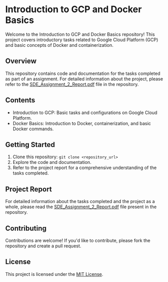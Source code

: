 # Introduction to GCP and Docker Basics

Welcome to the Introduction to GCP and Docker Basics repository! This project covers introductory tasks related to Google Cloud Platform (GCP) and basic concepts of Docker and containerization.

## Overview
This repository contains code and documentation for the tasks completed as part of an assignment. For detailed information about the project, please refer to the [SDE_Assignment_2_Report.pdf](SDE_Assignment_2_Report.pdf) file in the repository.

## Contents
- Introduction to GCP: Basic tasks and configurations on Google Cloud Platform.
- Docker Basics: Introduction to Docker, containerization, and basic Docker commands.

## Getting Started
1. Clone this repository: `git clone <repository_url>`
2. Explore the code and documentation.
3. Refer to the project report for a comprehensive understanding of the tasks completed.

## Project Report
For detailed information about the tasks completed and the project as a whole, please read the [SDE_Assignment_2_Report.pdf](SDE_Assignment_2_Report.pdf) file present in the repository.

## Contributing
Contributions are welcome! If you'd like to contribute, please fork the repository and create a pull request.

## License
This project is licensed under the [MIT License](LICENSE).
